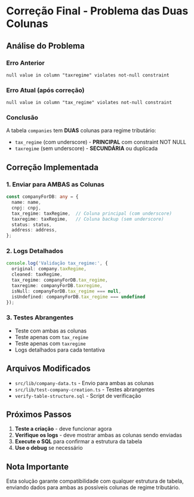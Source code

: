 # Correção Final - Problema das Duas Colunas

## Análise do Problema

### Erro Anterior
```
null value in column "taxregime" violates not-null constraint
```

### Erro Atual (após correção)
```
null value in column "tax_regime" violates not-null constraint
```

### Conclusão
A tabela `companies` tem **DUAS** colunas para regime tributário:
- `tax_regime` (com underscore) - **PRINCIPAL** com constraint NOT NULL
- `taxregime` (sem underscore) - **SECUNDÁRIA** ou duplicada

## Correção Implementada

### 1. Enviar para AMBAS as Colunas
```typescript
const companyForDB: any = {
  name: name,
  cnpj: cnpj,
  tax_regime: taxRegime,  // Coluna principal (com underscore)
  taxregime: taxRegime,   // Coluna backup (sem underscore)
  status: status,
  address: address,
};
```

### 2. Logs Detalhados
```typescript
console.log('Validação tax_regime:', {
  original: company.taxRegime,
  cleaned: taxRegime,
  tax_regime: companyForDB.tax_regime,
  taxregime: companyForDB.taxregime,
  isNull: companyForDB.tax_regime === null,
  isUndefined: companyForDB.tax_regime === undefined
});
```

### 3. Testes Abrangentes
- Teste com ambas as colunas
- Teste apenas com `tax_regime`
- Teste apenas com `taxregime`
- Logs detalhados para cada tentativa

## Arquivos Modificados
- `src/lib/company-data.ts` - Envio para ambas as colunas
- `src/lib/test-company-creation.ts` - Testes abrangentes
- `verify-table-structure.sql` - Script de verificação

## Próximos Passos

1. **Teste a criação** - deve funcionar agora
2. **Verifique os logs** - deve mostrar ambas as colunas sendo enviadas
3. **Execute o SQL** para confirmar a estrutura da tabela
4. **Use o debug** se necessário

## Nota Importante
Esta solução garante compatibilidade com qualquer estrutura de tabela, enviando dados para ambas as possíveis colunas de regime tributário.